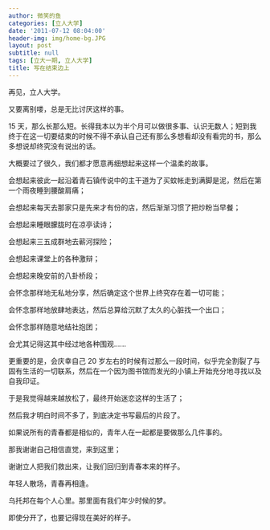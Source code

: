 ```yaml
---
author: 微笑的鱼
categories: [立人大学]
date: '2011-07-12 08:04:00'
header-img: img/home-bg.JPG
layout: post
subtitle: null
tags: [立大一期, 立人大学]
title: 写在结束边上
---
```


再见，立人大学。

又要离别喽，总是无比讨厌这样的事。

15 天，那么长那么短。长得我本以为半个月可以做很多事、认识无数人；短到我终于在这一切要结束的时候不得不承认自己还有那么多想看却没有看完的书，那么多想说却终究没有说出的话。

大概要过了很久，我们都才愿意再细想起来这样一个温柔的故事。

会想起来彼此一起沿着青石镇传说中的主干道为了买蚊帐走到满脚是泥，然后在第一个雨夜睡到腰酸肩痛；

会想起来每天去那家只是先来才有份的店，然后渐渐习惯了把炒粉当早餐；

会想起来睡眼朦胧时在凉亭读诗；

会想起来三五成群地去蕲河探险；

会想起来课堂上的各种激辩；

会想起来晚安前的八卦桥段；

会怀念那样地无私地分享，然后确定这个世界上终究存在着一切可能；

会怀念那样地放肆地表达，然后总算给沉默了太久的心脏找一个出口；

会怀念那样随意地结社抱团；

会尤其记得这其中经过地各种围观......

更重要的是，会庆幸自己 20 岁左右的时候有过那么一段时间，似乎完全割裂了与固有生活的一切联系，然后在一个因为图书馆而发光的小镇上开始充分地寻找以及自我印证。

于是我觉得越来越放松了，最终开始迷恋这样的生活了；

然后我才明白时间不多了，到底决定书写最后的片段了。

如果说所有的青春都是相似的，青年人在一起都是要做那么几件事的。

那我谢谢自己相信直觉，来到这里；

谢谢立人把我们救出来，让我们回归到青春本来的样子。

年轻人散场，青春再相逢。

乌托邦在每个人心里。那里面有我们年少时候的梦。

即使分开了，也要记得现在美好的样子。
